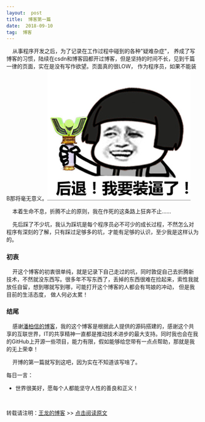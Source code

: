 ```yaml
---
layout:  post
title:  博客第一篇
date:  2018-09-10
tag:  博客
---
```

 
  &nbsp;&nbsp;&nbsp;&nbsp;从事程序开发之后，为了记录在工作过程中碰到的各种"疑难杂症"， 养成了写博客的习惯，陆续在csdn和博客园都开过博客，但是坚持的时间不长，见到千篇一律的页面，实在是没有写作欲望。页面真的很LOW， 作为程序员，如果不能装B那将毫无意义。![](/images/posts/common/emotion1.jpg)
 
 &nbsp;&nbsp;&nbsp;&nbsp;本着生命不息，折腾不止的原则，我在作死的这条路上狂奔不止……
 
 &nbsp;&nbsp;&nbsp;&nbsp;先后踩了不少坑，我认为踩坑是每个程序员必不可少的成长过程，不然怎么对程序有深刻的了解，只有踩过足够多的坑，才能有足够的认识，至少我是这样认为的。
 
 
<h3> 初衷 </h3>

  &nbsp;&nbsp;&nbsp;&nbsp;开这个博客的初衷很单纯，就是记录下自己走过的坑，同时敦促自己去折腾新技术，不然就没东西写。很多年不写东西了，丢掉的东西很难在捡起来，索性我就放任自留，想到哪就写到哪，可能打开这个博客的人都会有骂娘的冲动， 但是我目前的生活态度， 做人何必太累！
  
<h3> 结尾 </h3>

 &nbsp;&nbsp;&nbsp;&nbsp;感谢[潘柏信的博客](http://baixin)，我的这个博客是根据此人提供的源码搭建的，感谢这个共享的互联世界，IT的共享精神一直都是推动技术进步的最大支持。同时我也会在我的GitHub上开源一些项目，能力有限，假如能够给您带有一点点帮助，那就是我的无上荣幸！
 
 &nbsp;&nbsp;&nbsp;&nbsp;开博的第一篇就写到这吧，因为实在不知道该写啥了。
 
 
 每日一言：
-   世界很美好，愿每个人都能坚守人性的善良和正义！ 
 
 
 
 <br>
 
  
 转载请注明：[王龙的博客](http://wanglong.org.cn) >> [点击阅读原文](http://wanglong.org.cn/2018/09/blog_test/)
	